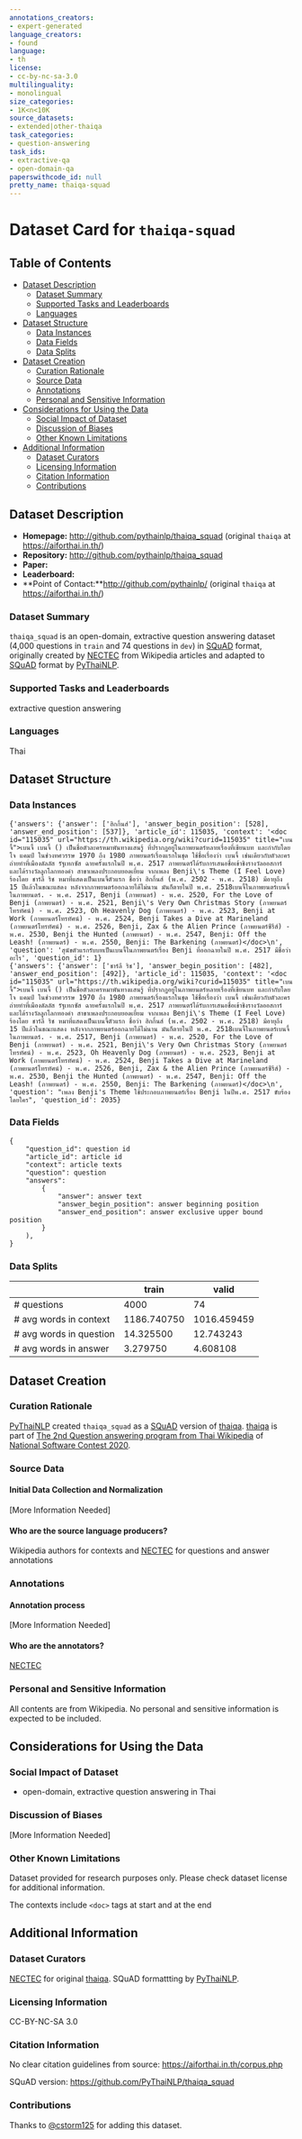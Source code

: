 ```yaml
---
annotations_creators:
- expert-generated
language_creators:
- found
language:
- th
license:
- cc-by-nc-sa-3.0
multilinguality:
- monolingual
size_categories:
- 1K<n<10K
source_datasets:
- extended|other-thaiqa
task_categories:
- question-answering
task_ids:
- extractive-qa
- open-domain-qa
paperswithcode_id: null
pretty_name: thaiqa-squad
---
```


# Dataset Card for `thaiqa-squad`

## Table of Contents
- [Dataset Description](#dataset-description)
  - [Dataset Summary](#dataset-summary)
  - [Supported Tasks and Leaderboards](#supported-tasks-and-leaderboards)
  - [Languages](#languages)
- [Dataset Structure](#dataset-structure)
  - [Data Instances](#data-instances)
  - [Data Fields](#data-fields)
  - [Data Splits](#data-splits)
- [Dataset Creation](#dataset-creation)
  - [Curation Rationale](#curation-rationale)
  - [Source Data](#source-data)
  - [Annotations](#annotations)
  - [Personal and Sensitive Information](#personal-and-sensitive-information)
- [Considerations for Using the Data](#considerations-for-using-the-data)
  - [Social Impact of Dataset](#social-impact-of-dataset)
  - [Discussion of Biases](#discussion-of-biases)
  - [Other Known Limitations](#other-known-limitations)
- [Additional Information](#additional-information)
  - [Dataset Curators](#dataset-curators)
  - [Licensing Information](#licensing-information)
  - [Citation Information](#citation-information)
  - [Contributions](#contributions)

## Dataset Description

- **Homepage:** http://github.com/pythainlp/thaiqa_squad (original `thaiqa` at https://aiforthai.in.th/)
- **Repository:** http://github.com/pythainlp/thaiqa_squad
- **Paper:**
- **Leaderboard:**
- **Point of Contact:**http://github.com/pythainlp/ (original `thaiqa` at https://aiforthai.in.th/)

### Dataset Summary

`thaiqa_squad` is an open-domain, extractive question answering dataset (4,000 questions in `train` and 74 questions in `dev`) in [SQuAD](https://rajpurkar.github.io/SQuAD-explorer/) format, originally created by [NECTEC](https://www.nectec.or.th/en/) from Wikipedia articles and adapted to [SQuAD](https://rajpurkar.github.io/SQuAD-explorer/) format by [PyThaiNLP](https://github.com/PyThaiNLP/).

### Supported Tasks and Leaderboards

extractive question answering

### Languages

Thai

## Dataset Structure

### Data Instances

```
{'answers': {'answer': ['ฮิกกิ้นส์'], 'answer_begin_position': [528], 'answer_end_position': [537]}, 'article_id': 115035, 'context': '<doc id="115035" url="https://th.wikipedia.org/wiki?curid=115035" title="เบนจี้">เบนจี้ เบนจี้ () เป็นชื่อตัวละครหมาพันทางแสนรู้ ที่ปรากฏอยู่ในภาพยนตร์หลายเรื่องที่เขียนบท และกำกับโดย โจ แคมป์ ในช่วงทศวรรษ 1970 ถึง 1980 ภาพยนตร์เรื่องแรกในชุด ใช้ชื่อเรื่องว่า เบนจี้ เช่นเดียวกับตัวละคร ถ่ายทำที่เมืองดัลลัส รัฐเทกซัส ฉายครั้งแรกในปี พ.ศ. 2517 ภาพยนตร์ได้รับการเสนอชื่อเข้าชิงรางวัลออสการ์ และได้รางวัลลูกโลกทองคำ สาขาเพลงประกอบยอดเยี่ยม จากเพลง Benji\'s Theme (I Feel Love) ร้องโดย ชาร์ลี ริช หมาที่แสดงเป็นเบนจี้ตัวแรก ชื่อว่า ฮิกกิ้นส์ (พ.ศ. 2502 - พ.ศ. 2518) มีอายุถึง 15 ปีแล้วในขณะแสดง หลังจากภาพยนตร์ออกฉายได้ไม่นาน มันก็ตายในปี พ.ศ. 2518เบนจี้ในภาพยนตร์เบนจี้ในภาพยนตร์. - พ.ศ. 2517, Benji (ภาพยนตร์) - พ.ศ. 2520, For the Love of Benji (ภาพยนตร์) - พ.ศ. 2521, Benji\'s Very Own Christmas Story (ภาพยนตร์โทรทัศน์) - พ.ศ. 2523, Oh Heavenly Dog (ภาพยนตร์) - พ.ศ. 2523, Benji at Work (ภาพยนตร์โทรทัศน์) - พ.ศ. 2524, Benji Takes a Dive at Marineland (ภาพยนตร์โทรทัศน์) - พ.ศ. 2526, Benji, Zax & the Alien Prince (ภาพยนตร์ซีรีส์) - พ.ศ. 2530, Benji the Hunted (ภาพยนตร์) - พ.ศ. 2547, Benji: Off the Leash! (ภาพยนตร์) - พ.ศ. 2550, Benji: The Barkening (ภาพยนตร์)</doc>\n', 'question': 'สุนัขตัวแรกรับบทเป็นเบนจี้ในภาพยนตร์เรื่อง Benji ที่ออกฉายในปี พ.ศ. 2517 มีชื่อว่าอะไร', 'question_id': 1}
{'answers': {'answer': ['ชาร์ลี ริช'], 'answer_begin_position': [482], 'answer_end_position': [492]}, 'article_id': 115035, 'context': '<doc id="115035" url="https://th.wikipedia.org/wiki?curid=115035" title="เบนจี้">เบนจี้ เบนจี้ () เป็นชื่อตัวละครหมาพันทางแสนรู้ ที่ปรากฏอยู่ในภาพยนตร์หลายเรื่องที่เขียนบท และกำกับโดย โจ แคมป์ ในช่วงทศวรรษ 1970 ถึง 1980 ภาพยนตร์เรื่องแรกในชุด ใช้ชื่อเรื่องว่า เบนจี้ เช่นเดียวกับตัวละคร ถ่ายทำที่เมืองดัลลัส รัฐเทกซัส ฉายครั้งแรกในปี พ.ศ. 2517 ภาพยนตร์ได้รับการเสนอชื่อเข้าชิงรางวัลออสการ์ และได้รางวัลลูกโลกทองคำ สาขาเพลงประกอบยอดเยี่ยม จากเพลง Benji\'s Theme (I Feel Love) ร้องโดย ชาร์ลี ริช หมาที่แสดงเป็นเบนจี้ตัวแรก ชื่อว่า ฮิกกิ้นส์ (พ.ศ. 2502 - พ.ศ. 2518) มีอายุถึง 15 ปีแล้วในขณะแสดง หลังจากภาพยนตร์ออกฉายได้ไม่นาน มันก็ตายในปี พ.ศ. 2518เบนจี้ในภาพยนตร์เบนจี้ในภาพยนตร์. - พ.ศ. 2517, Benji (ภาพยนตร์) - พ.ศ. 2520, For the Love of Benji (ภาพยนตร์) - พ.ศ. 2521, Benji\'s Very Own Christmas Story (ภาพยนตร์โทรทัศน์) - พ.ศ. 2523, Oh Heavenly Dog (ภาพยนตร์) - พ.ศ. 2523, Benji at Work (ภาพยนตร์โทรทัศน์) - พ.ศ. 2524, Benji Takes a Dive at Marineland (ภาพยนตร์โทรทัศน์) - พ.ศ. 2526, Benji, Zax & the Alien Prince (ภาพยนตร์ซีรีส์) - พ.ศ. 2530, Benji the Hunted (ภาพยนตร์) - พ.ศ. 2547, Benji: Off the Leash! (ภาพยนตร์) - พ.ศ. 2550, Benji: The Barkening (ภาพยนตร์)</doc>\n', 'question': "เพลง Benji's Theme ใช้ประกอบภาพยนตร์เรื่อง Benji ในปีพ.ศ. 2517 ขับร้องโดยใคร", 'question_id': 2035}
```

### Data Fields

```
{
    "question_id": question id
    "article_id": article id
    "context": article texts
    "question": question
    "answers":
        {
            "answer": answer text
            "answer_begin_position": answer beginning position
            "answer_end_position": answer exclusive upper bound position
        }
    ),
}
```

### Data Splits

|                         | train       | valid       |
|-------------------------|-------------|-------------|
| # questions             | 4000        | 74          |
| # avg words in context  | 1186.740750 | 1016.459459 |
| # avg words in question | 14.325500   | 12.743243   |
| # avg words in answer   | 3.279750    | 4.608108    |

## Dataset Creation

### Curation Rationale

[PyThaiNLP](https://github.com/PyThaiNLP/) created `thaiqa_squad` as a [SQuAD](https://rajpurkar.github.io/SQuAD-explorer/) version of [thaiqa](http://copycatch.in.th/thai-qa-task.html). [thaiqa](https://aiforthai.in.th/corpus.php) is part of [The 2nd Question answering program from Thai Wikipedia](http://copycatch.in.th/thai-qa-task.html) of [National Software Contest 2020](http://nsc.siit.tu.ac.th/GENA2/login.php).

### Source Data

#### Initial Data Collection and Normalization

[More Information Needed]

#### Who are the source language producers?

Wikipedia authors for contexts and [NECTEC](https://www.nectec.or.th/en/) for questions and answer annotations

### Annotations

#### Annotation process

[More Information Needed]

#### Who are the annotators?

[NECTEC](https://www.nectec.or.th/en/)

### Personal and Sensitive Information

All contents are from Wikipedia. No personal and sensitive information is expected to be included.

## Considerations for Using the Data

### Social Impact of Dataset

- open-domain, extractive question answering in Thai

### Discussion of Biases

[More Information Needed]

### Other Known Limitations

Dataset provided for research purposes only. Please check dataset license for additional information.

The contexts include `<doc>` tags at start and at the end

## Additional Information

### Dataset Curators

[NECTEC](https://www.nectec.or.th/en/) for original [thaiqa](https://aiforthai.in.th/corpus.php). SQuAD formattting by [PyThaiNLP](https://github.com/PyThaiNLP/).

### Licensing Information

CC-BY-NC-SA 3.0

### Citation Information

No clear citation guidelines from source: https://aiforthai.in.th/corpus.php

SQuAD version: https://github.com/PyThaiNLP/thaiqa_squad

### Contributions

Thanks to [@cstorm125](https://github.com/cstorm125) for adding this dataset.
